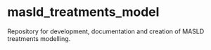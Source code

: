 # masld_treatments_model
Repository for development, documentation and creation of MASLD treatments modelling.
